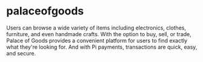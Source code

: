 # palaceofgoods
Users can browse a wide variety of items including electronics, clothes, furniture, and even handmade crafts. With the option to buy, sell, or trade, Palace of Goods provides a convenient platform for users to find exactly what they're looking for. And with Pi payments, transactions are quick, easy, and secure.
